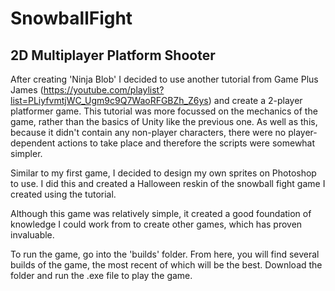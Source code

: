 # SnowballFight
## 2D Multiplayer Platform Shooter

After creating 'Ninja Blob' I decided to use another tutorial from Game Plus James (https://youtube.com/playlist?list=PLiyfvmtjWC_Ugm9c9Q7WaoRFGBZh_Z6ys) and create a 2-player platformer game. This tutorial was more focussed on the mechanics of the game, rather than the basics of Unity like the previous one. As well as this, because it didn't contain any non-player characters, there were no player-dependent actions to take place and therefore the scripts were somewhat simpler.

Similar to my first game, I decided to design my own sprites on Photoshop to use. I did this and created a Halloween reskin of the snowball fight game I created using the tutorial. 

Although this game was relatively simple, it created a good foundation of knowledge I could work from to create other games, which has proven invaluable.

To run the game, go into the 'builds' folder. From here, you will find several builds of the game, the most recent of which will be the best. Download the folder and run the .exe file to play the game.
